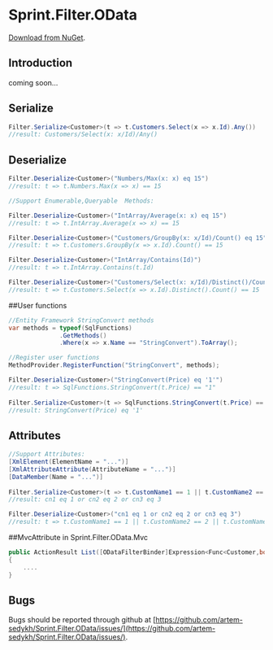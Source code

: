 Sprint.Filter.OData
===================
[Download from NuGet](http://nuget.org/packages/Sprint.Filter.OData).

## Introduction

coming soon...

## Serialize

```csharp
Filter.Serialize<Customer>(t => t.Customers.Select(x => x.Id).Any())
//result: Customers/Select(x: x/Id)/Any()

```
## Deserialize

```csharp
Filter.Deserialize<Customer>("Numbers/Max(x: x) eq 15")
//result: t => t.Numbers.Max(x => x) == 15

//Support Enumerable,Queryable  Methods:

Filter.Deserialize<Customer>("IntArray/Average(x: x) eq 15")
//result: t => t.IntArray.Average(x => x) == 15

Filter.Deserialize<Customer>("Customers/GroupBy(x: x/Id)/Count() eq 15")
//result: t => t.Customers.GroupBy(x => x.Id).Count() == 15

Filter.Deserialize<Customer>("IntArray/Contains(Id)")
//result: t => t.IntArray.Contains(t.Id)

Filter.Deserialize<Customer>("Customers/Select(x: x/Id)/Distinct()/Count() eq 15")
//result: t => t.Customers.Select(x => x.Id).Distinct().Count() == 15

```
##User functions

```csharp
//Entity Framework StringConvert methods
var methods = typeof(SqlFunctions)
              .GetMethods()
              .Where(x => x.Name == "StringConvert").ToArray();

//Register user functions
MethodProvider.RegisterFunction("StringConvert", methods);

Filter.Deserialize<Customer>("StringConvert(Price) eq '1'")
//result: t => SqlFunctions.StringConvert(t.Price) == "1"
 
Filter.Serialize<Customer>(t => SqlFunctions.StringConvert(t.Price) == "1")
//result: StringConvert(Price) eq '1'
```

## Attributes

```csharp
//Support Attributes:
[XmlElement(ElementName = "...")]
[XmlAttributeAttribute(AttributeName = "...")]
[DataMember(Name = "...")]
 
Filter.Serialize<Customer>(t => t.CustomName1 == 1 || t.CustomName2 == 2 || t.CustomName3 == 3)
//result: cn1 eq 1 or cn2 eq 2 or cn3 eq 3

Filter.Deserialize<Customer>("cn1 eq 1 or cn2 eq 2 or cn3 eq 3")
//result: t => t.CustomName1 == 1 || t.CustomName2 == 2 || t.CustomName3 == 3
```
##MvcAttribute in Sprint.Filter.OData.Mvc

```csharp
public ActionResult List([ODataFilterBinder]Expression<Func<Customer,bool>> predicate)
{
    ....
}
```

## Bugs

Bugs should be reported through github at
[https://github.com/artem-sedykh/Sprint.Filter.OData/issues/](https://github.com/artem-sedykh/Sprint.Filter.OData/issues/).
